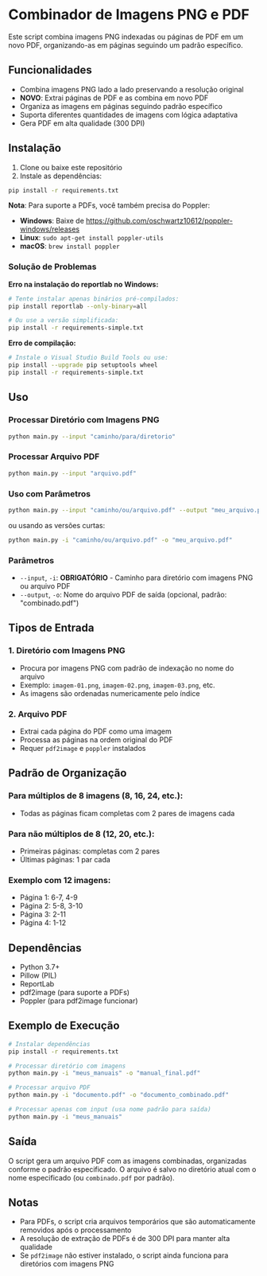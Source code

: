 # Combinador de Imagens PNG e PDF

Este script combina imagens PNG indexadas ou páginas de PDF em um novo PDF, organizando-as em páginas seguindo um padrão específico.

## Funcionalidades

- Combina imagens PNG lado a lado preservando a resolução original
- **NOVO**: Extrai páginas de PDF e as combina em novo PDF
- Organiza as imagens em páginas seguindo padrão específico
- Suporta diferentes quantidades de imagens com lógica adaptativa
- Gera PDF em alta qualidade (300 DPI)

## Instalação

1. Clone ou baixe este repositório
2. Instale as dependências:

```bash
pip install -r requirements.txt
```

**Nota**: Para suporte a PDFs, você também precisa do Poppler:
- **Windows**: Baixe de https://github.com/oschwartz10612/poppler-windows/releases
- **Linux**: `sudo apt-get install poppler-utils`
- **macOS**: `brew install poppler`

### Solução de Problemas

**Erro na instalação do reportlab no Windows:**
```bash
# Tente instalar apenas binários pré-compilados:
pip install reportlab --only-binary=all

# Ou use a versão simplificada:
pip install -r requirements-simple.txt
```

**Erro de compilação:**
```bash
# Instale o Visual Studio Build Tools ou use:
pip install --upgrade pip setuptools wheel
pip install -r requirements-simple.txt
```

## Uso

### Processar Diretório com Imagens PNG

```bash
python main.py --input "caminho/para/diretorio"
```

### Processar Arquivo PDF

```bash
python main.py --input "arquivo.pdf"
```

### Uso com Parâmetros

```bash
python main.py --input "caminho/ou/arquivo.pdf" --output "meu_arquivo.pdf"
```

ou usando as versões curtas:

```bash
python main.py -i "caminho/ou/arquivo.pdf" -o "meu_arquivo.pdf"
```

### Parâmetros

- `--input`, `-i`: **OBRIGATÓRIO** - Caminho para diretório com imagens PNG ou arquivo PDF
- `--output`, `-o`: Nome do arquivo PDF de saída (opcional, padrão: "combinado.pdf")

## Tipos de Entrada

### 1. Diretório com Imagens PNG
- Procura por imagens PNG com padrão de indexação no nome do arquivo
- Exemplo: `imagem-01.png`, `imagem-02.png`, `imagem-03.png`, etc.
- As imagens são ordenadas numericamente pelo índice

### 2. Arquivo PDF
- Extrai cada página do PDF como uma imagem
- Processa as páginas na ordem original do PDF
- Requer `pdf2image` e `poppler` instalados

## Padrão de Organização

### Para múltiplos de 8 imagens (8, 16, 24, etc.):
- Todas as páginas ficam completas com 2 pares de imagens cada

### Para não múltiplos de 8 (12, 20, etc.):
- Primeiras páginas: completas com 2 pares
- Últimas páginas: 1 par cada

### Exemplo com 12 imagens:
- Página 1: 6-7, 4-9
- Página 2: 5-8, 3-10
- Página 3: 2-11
- Página 4: 1-12

## Dependências

- Python 3.7+
- Pillow (PIL)
- ReportLab
- pdf2image (para suporte a PDFs)
- Poppler (para pdf2image funcionar)

## Exemplo de Execução

```bash
# Instalar dependências
pip install -r requirements.txt

# Processar diretório com imagens
python main.py -i "meus_manuais" -o "manual_final.pdf"

# Processar arquivo PDF
python main.py -i "documento.pdf" -o "documento_combinado.pdf"

# Processar apenas com input (usa nome padrão para saída)
python main.py -i "meus_manuais"
```

## Saída

O script gera um arquivo PDF com as imagens combinadas, organizadas conforme o padrão especificado. O arquivo é salvo no diretório atual com o nome especificado (ou `combinado.pdf` por padrão).

## Notas

- Para PDFs, o script cria arquivos temporários que são automaticamente removidos após o processamento
- A resolução de extração de PDFs é de 300 DPI para manter alta qualidade
- Se `pdf2image` não estiver instalado, o script ainda funciona para diretórios com imagens PNG 